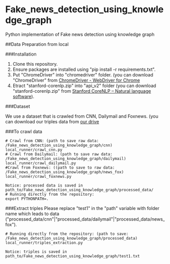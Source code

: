 # Fake_news_detection_using_knowledge_graph
Python implementation of Fake news detection using knowledge graph

##Data Preparation from local

###Installation

1. Clone this repository.
2. Ensure packages are installed using "pip install -r requirements.txt".
3. Put "ChromeDriver" into "chromedriver" folder. (you can download "ChromeDriver" from [ChromeDriver - WebDriver for Chrome](https://chromedriver.chromium.org/downloads)
4. Etract "stanford-corenlp.zip" into "api_v2" folder (you can download "stanford-corenlp.zip" from [Stanford CoreNLP – Natural language software](https://stanfordnlp.github.io/CoreNLP/index.html)).

###Dataset

We use a dataset that is crawled from CNN, Dailymail and Foxnews. (you can download our triples data from [our drive](https://drive.google.com/drive/folders/19YcTQUnNUyMUMxpQEXM-mIpITGr5Uf0x?fbclid=IwAR3A64hFoTVKBitTgwjpHDY1hYcNi8KD7mJCnEf2Lqr3w_y7RD8diChQ3Ck)

###To crawl data
```shell
# Crawl from CNN: (path to save raw data: /Fake_news_detection_using_knowledge_graph/cnn)
local_runner/crawl_cnn.py
# Crawl from Dailymail: (path to save raw data: /Fake_news_detection_using_knowledge_graph/dailymail)
local_runner/crawl_dailymail.py
#Crawl from Foxnews: ((path to save to raw data: /Fake_news_detection_using_knowledge_graph/news_fox)
local_runner/crawl_foxnews.py

Notice: processed data is saved in path_to/Fake_news_detection_using_knowledge_graph/processed_data/
# Running directly from the repository:
export PYTHONPATH=.
```

###Extract triples
Please replace "test1" in the "path" variable with folder name which leads to data  ("processed_data/cnn"|"processed_data/dailymail"|"processed_data/news_fox"). 

```shell
# Running directly from the repository: (path to save: /Fake_news_detection_using_knowledge_graph/processed_data)
local_runner/triples_extraction.py

Notice: triples is saved in path_to/Fake_news_detection_using_knowledge_graph/test1.txt
